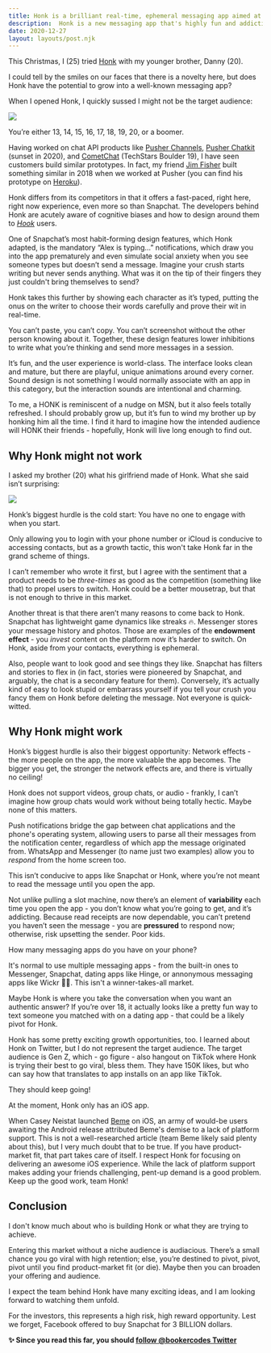 ```yaml
---
title: Honk is a brilliant real-time, ephemeral messaging app aimed at Gen Z
description:  Honk is a new messaging app that's highly fun and addictive
date: 2020-12-27
layout: layouts/post.njk
---
```


This Christmas, I (25) tried [Honk](https://techcrunch.com/2020/12/23/honk-introduces-a-real-time-ephemeral-messaging-app-aimed-at-gen-z/) with my younger brother, Danny (20). 


I could tell by the smiles on our faces that there is a novelty here, but does Honk have the potential to grow into a well-known messaging app?


When I opened Honk, I quickly sussed I might not be the target audience:

![](1.png)

You’re either 13, 14, 15, 16, 17, 18, 19, 20, or a boomer.


Having worked on chat API products like [Pusher Channels](https://pusher.com), [Pusher Chatkit](https://techcrunch.com/2017/11/02/pusher-launches-chatkit/) (sunset in 2020), and [CometChat](https://www.youtube.com/watch?v=8itb64WS6Ic) (TechStars Boulder 19), I have seen customers build similar prototypes. In fact, my friend [Jim Fisher](https://twitter.com/MrJamesFisher) built something similar in 2018 when we worked at Pusher (you can find his prototype on [Heroku](https://jackrobinson.herokuapp.com/)).


Honk differs from its competitors in that it offers a fast-paced, right here, right now experience, even more so than Snapchat. The developers behind Honk are acutely aware of cognitive biases and how to design around them to [*Hook*](https://www.nirandfar.com/hooked/) users. 


One of Snapchat’s most habit-forming design features, which Honk adapted, is the mandatory “Alex is typing…” notifications, which draw you into the app prematurely and even simulate social anxiety when you see someone types but doesn’t send a message. Imagine your crush starts writing but never sends anything. What was it on the tip of their fingers they just couldn't bring themselves to send?
 
Honk takes this further by showing each character as it’s typed, putting the onus on the writer to choose their words carefully and prove their wit in real-time.

You can’t paste, you can’t copy. You can’t screenshot without the other person knowing about it. Together, these design features lower inhibitions to write what you’re thinking and send more messages in a session.


It’s fun, and the user experience is world-class. The interface looks clean and mature, but there are playful, unique animations around every corner. Sound design is not something I would normally associate with an app in this category, but the interaction sounds are intentional and charming. 


To me, a HONK is reminiscent of a nudge on MSN, but it also feels totally refreshed. I should probably grow up, but it’s fun to wind my brother up by honking him all the time. I find it hard to imagine how the intended audience will HONK their friends - hopefully, Honk will live long enough to find out.


## Why Honk might not work


I asked my brother (20) what his girlfriend made of Honk. What she said isn’t surprising:


![](2.png)


Honk’s biggest hurdle is the cold start: You have no one to engage with when you start. 


Only allowing you to login with your phone number or iCloud is conducive to accessing contacts, but as a growth tactic, this won't take Honk far in the grand scheme of things.


I can’t remember who wrote it first, but I agree with the sentiment that a product needs to be *three-times* as good as the competition (something like that) to propel users to switch. Honk could be a better mousetrap, but that is not enough to thrive in this market.


Another threat is that there aren’t many reasons to come back to Honk. Snapchat has lightweight game dynamics like streaks 🔥. Messenger stores your message history and photos. Those are examples of the **endowment effect** - you *invest* content on the platform now it’s harder to switch. On Honk, aside from your contacts, everything is ephemeral.


Also, people want to look good and see things they like. Snapchat has filters and stories to flex in (in fact, stories were pioneered by Snapchat, and arguably, the chat is a secondary feature for them). Conversely, it’s actually kind of easy to look stupid or embarrass yourself if you tell your crush you fancy them on Honk before deleting the message. Not everyone is quick-witted.




## Why Honk might work


Honk’s biggest hurdle is also their biggest opportunity: Network effects - the more people on the app, the more valuable the app becomes. The bigger you get, the stronger the network effects are, and there is virtually no ceiling!


Honk does not support videos, group chats, or audio - frankly, I can’t imagine how group chats would work without being totally hectic. Maybe none of this matters.


Push notifications bridge the gap between chat applications and the phone's operating system, allowing users to parse all their messages from the notification center, regardless of which app the message originated from. WhatsApp and Messenger (to name just two examples) allow you to *respond* from the home screen too.


This isn’t conducive to apps like Snapchat or Honk, where you’re not meant to read the message until you open the app.


Not unlike pulling a slot machine, now there’s an element of **variability** each time you open the app - you don’t know what you’re going to get, and it’s addicting. Because read receipts are now dependable, you can’t pretend you haven’t seen the message - you are **pressured** to respond now; otherwise, risk upsetting the sender. Poor kids.


How many messaging apps do you have on your phone?

It's normal to use multiple messaging apps - from the built-in ones to Messenger, Snapchat, dating apps like Hinge, or annonymous messaging apps like Wickr 🍃💨. This isn't a winner-takes-all market. 


Maybe Honk is where you take the conversation when you want an authentic answer? If you’re over 18, it actually looks like a pretty fun way to text someone you matched with on a dating app - that could be a likely pivot for Honk.


Honk has some pretty exciting growth opportunities, too. I learned about Honk on Twitter, but I do not represent the target audience. The target audience is Gen Z, which - go figure - also hangout on TikTok where Honk is trying their best to go viral, bless them. They have 150K likes, but who can say how that translates to app installs on an app like TikTok.


They should keep going! 


At the moment, Honk only has an iOS app. 


When Casey Neistat launched [Beme](https://www.youtube.com/watch?v=kqJNQevSgP8) on iOS, an army of would-be users awaiting the Android release attributed Beme's demise to a lack of platform support. This is not a well-researched article (team Beme likely said plenty about this), but I very much doubt that to be true. If you have product-market fit, that part takes care of itself. I respect Honk for focusing on delivering an awesome iOS experience. While the lack of platform support makes adding your friends challenging, pent-up demand is a good problem. Keep up the good work, team Honk!


## Conclusion

I don't know much about who is building Honk or what they are trying to achieve. 

Entering this market without a niche audience is audiacious. There’s a small chance you go viral with high retention; else, you’re destined to pivot, pivot, pivot until you find product-market fit (or die). Maybe then you can broaden your offering and audience.

I expect the team behind Honk have many exciting ideas, and I am looking forward to watching them unfold.


For the investors, this represents a high risk, high reward opportunity. Lest we forget, Facebook offered to buy Snapchat for 3 BILLION dollars.


**✨ Since you read this far, you should [follow @bookercodes Twitter](https://twitter.com/bookercodes)**

